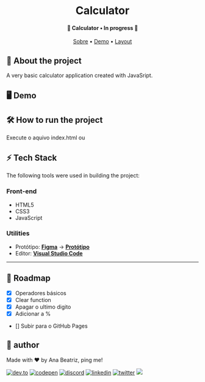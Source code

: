 <h1 align="center">
  Calculator
</h1>

<h4 align="center"> 
  <!--   Status do projeto -->
	🚧 Calculator • In progress 🚧
</h4>

<!-- Sumarios dos projeto  -->
<p align="center">
<!--    -->
 <a href="#-sobre-o-projeto">Sobre</a> •
 <a href="#-funcionalidades">Demo</a> •
 <a href="#-layout">Layout</a>
</p>


## 📖 About the project

A very basic calculator application created with JavaSript.

## 🖥️ Demo

<img align="left" src="" width=""/>
<img align="right" src="" width=""/>

## 🛠 How to run the project

Execute o aquivo index.html ou 

## ⚡ Tech Stack
The following tools were used in building the project:

### Front-end
- HTML5
- CSS3
- JavaScript

### Utilities
- Protótipo:  **[Figma](https://www.figma.com/)**  →  **[Protótipo](https://www.figma.com/file/Dy9iGCf7MS82C8ngC3PoQi/DailyUI---004-(Calculator)-(Community)?node-id=20%3A226)**
- Editor:  **[Visual Studio Code](https://code.visualstudio.com/)** 

---
## 💫 Roadmap
- [X] Operadores básicos
- [X] Clear function
- [X] Apagar o ultimo digito
- [X] Adicionar a %
- [] Subir para o GitHub Pages


##  🦸 author
<p>Made with ❤️ by Ana Beatriz, ping me! &nbsp;</p> 

[![dev.to](https://img.shields.io/badge/dev.to-111?style=for-the-badge&logo=devdotto&logoColor=white)](https://dev.to/biahdev)
[![codepen](https://img.shields.io/badge/codepen-111?style=for-the-badge&logo=codepen&logoColor=white)](https://codepen.io/BiahDev)
[![discord](https://img.shields.io/badge/discord-111?style=for-the-badge&logo=discord&logoColor=white)](https://dsc.bio/biahdev)
[![linkedin](https://img.shields.io/badge/linkedin-111?style=for-the-badge&logo=linkedin&logoColor=white)](https://www.linkedin.com/in/ana-beatriz-de-souza-a74a0a183/)
[![twitter](https://img.shields.io/badge/twitter-111?style=for-the-badge&logo=twitter&logoColor=white)](https://twitter.com/BiahDev)
<a href="mailto:bia8717@hotmail.com"><img src="https://img.shields.io/badge/Email-111?style=for-the-badge&logo=gmail&logoColor=white" /></a>


<!-- [⬆ Voltar ao topo](#Sobre-o-projeto)<br> -->
